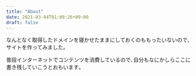 ```yaml
---
title: "About"
date: 2021-03-04T01:09:26+09:00
draft: false
---
```

なんとなく取得したドメインを寝かせたままにしておくのももったいないので､サイトを作ってみました｡

普段インターネットでコンテンツを消費しているので､自分もなにかしらここに書き残していこうとおもいます｡

